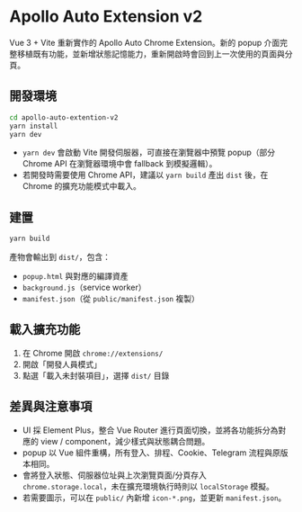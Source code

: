 # Apollo Auto Extension v2

Vue 3 + Vite 重新實作的 Apollo Auto Chrome Extension。新的 popup 介面完整移植既有功能，並新增狀態記憶能力，重新開啟時會回到上一次使用的頁面與分頁。

## 開發環境

```bash
cd apollo-auto-extention-v2
yarn install
yarn dev
```

- `yarn dev` 會啟動 Vite 開發伺服器，可直接在瀏覽器中預覽 popup（部分 Chrome API 在瀏覽器環境中會 fallback 到模擬邏輯）。
- 若開發時需要使用 Chrome API，建議以 `yarn build` 產出 `dist` 後，在 Chrome 的擴充功能模式中載入。

## 建置

```bash
yarn build
```

產物會輸出到 `dist/`，包含：

- `popup.html` 與對應的編譯資產
- `background.js`（service worker）
- `manifest.json`（從 `public/manifest.json` 複製）

## 載入擴充功能

1. 在 Chrome 開啟 `chrome://extensions/`
2. 開啟「開發人員模式」
3. 點選「載入未封裝項目」，選擇 `dist/` 目錄

## 差異與注意事項

- UI 採 Element Plus，整合 Vue Router 進行頁面切換，並將各功能拆分為對應的 view / component，減少樣式與狀態耦合問題。
- popup 以 Vue 組件重構，所有登入、排程、Cookie、Telegram 流程與原版本相同。
- 會將登入狀態、伺服器位址與上次瀏覽頁面/分頁存入 `chrome.storage.local`，未在擴充環境執行時則以 `localStorage` 模擬。
- 若需要圖示，可以在 `public/` 內新增 `icon-*.png`，並更新 `manifest.json`。
